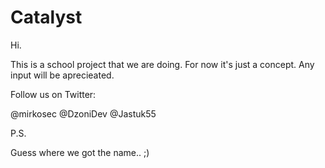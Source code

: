 Catalyst
========

Hi.

This is a school project that we are doing. For now it's just a concept. Any input will be aprecieated.

Follow us on Twitter:

@mirkosec @DzoniDev @Jastuk55

P.S.

Guess where we got the name.. ;)

